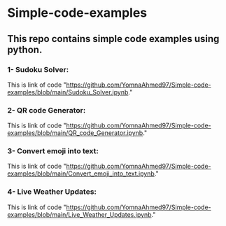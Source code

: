 # Simple-code-examples
## This repo contains simple code examples using python.

### 1- Sudoku Solver:
  This is link of code "https://github.com/YomnaAhmed97/Simple-code-examples/blob/main/Sudoku_Solver.ipynb."
### 2- QR code Generator:
  This is link of code "https://github.com/YomnaAhmed97/Simple-code-examples/blob/main/QR_code_Generator.ipynb."
### 3- Convert emoji into text:
  This is link of code  "https://github.com/YomnaAhmed97/Simple-code-examples/blob/main/Convert_emoji_into_text.ipynb."
### 4- Live Weather Updates:
  This is link of code  "https://github.com/YomnaAhmed97/Simple-code-examples/blob/main/Live_Weather_Updates.ipynb."

